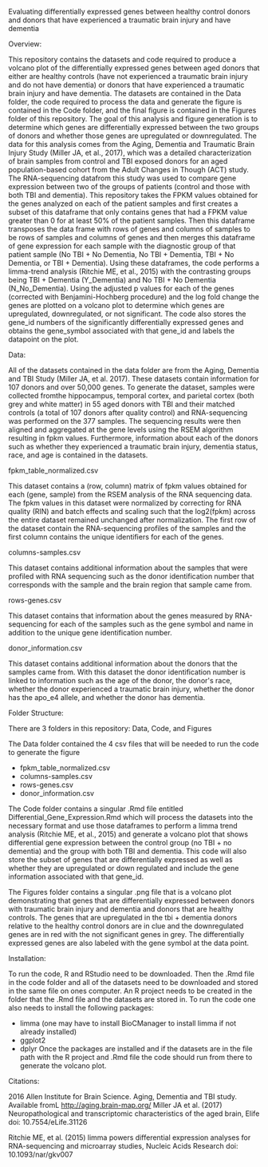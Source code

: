 Evaluating differentially expressed genes between healthy control donors and donors that have experienced a traumatic brain injury and have dementia

Overview:

This repository contains the datasets and code required to produce a volcano plot of the differentially expressed genes between aged donors that either are healthy controls (have not experienced a traumatic brain injury and do not have dementia) or donors that have experienced a traumatic brain injury and have dementia. The datasets are contained in the Data folder, the code required to process the data and generate the figure is contained in the Code folder, and the final figure is contained in the Figures folder of this repository. The goal of this analysis and figure generation is to determine which genes are differentially expressed between the two groups of donors and whether those genes are upregulated or downregulated. The data for this analysis comes from the Aging, Dementia and Traumatic Brain Injury Study (Miller JA, et al., 2017), which was a detailed characterization of brain samples from control and TBI exposed donors for an aged population-based cohort from the Adult Changes in Though (ACT) study. The RNA-sequencing datafrom this study was used to compare gene expression between two of the groups of patients (control and those with both TBI and dementia). This repository takes the FPKM values obtained for the genes analyzed on each of the patient samples and first creates a subset of this dataframe that only contains genes that had a FPKM value greater than 0 for at least 50% of the patient samples. Then this dataframe transposes the data frame with rows of genes and columns of samples to be rows of samples and columns of genes and then merges this dataframe of gene expression for each sample with the diagnostic group of that patient sample (No TBI + No Dementia, No TBI + Dementia, TBI + No Dementia, or TBI + Dementia). Using these dataframes, the code performs a limma-trend analysis (Ritchie ME, et al., 2015) with the contrasting groups being TBI + Dementia (Y_Dementia) and No TBI + No Dementia (N_No_Dementia). Using the adjusted p values for each of the genes (corrected with Benjamini-Hochberg procedure) and the log fold change the genes are plotted on a volcano plot to determine which genes are upregulated, downregulated, or not significant. The code also stores the gene_id numbers of the significantly differentially expressed genes and obtains the gene_symbol associated with that gene_id and labels the datapoint on the plot.

Data:

All of the datasets contained in the data folder are from the Aging, Dementia and TBI Study (Miller JA, et al. 2017). These datasets contain information for 107 donors and over 50,000 genes. To generate the dataset, samples were collected fromthe hippocampus, temporal cortex, and parietal cortex (both grey and white matter) in 55 aged donors with TBI and their matched controls (a total of 107 donors after quality control) and RNA-sequencing was performed on the 377 samples. The sequencing results were then aligned and aggregated at the gene levels using the RSEM algorithm resulting in fpkm values. Furthermore, information about each of the donors such as whether they experienced a traumatic brain injury, dementia status, race, and age is contained in the datasets.

fpkm_table_normalized.csv

This dataset contains a (row, column) matrix of fpkm values obtained for each (gene, sample) from the RSEM analysis of the RNA sequencing data. The fpkm values in this dataset were normalized by correcting for RNA quality (RIN) and batch effects and scaling such that the log2(fpkm) across the entire dataset remained unchanged after normalization. The first row of the dataset contain the RNA-sequencing profiles of the samples and the first column contains the unique identifiers for each of the genes.

columns-samples.csv

This dataset contains additional information about the samples that were profiled with RNA sequencing such as the donor identification number that corresponds with the sample and the brain region that sample came from.

rows-genes.csv

This dataset contains that information about the genes measured by RNA-sequencing for each of the samples such as the gene symbol and name in addition to the unique gene identification number.

donor_information.csv

This dataset contains additional information about the donors that the samples came from. With this dataset the donor identification number is linked to information such as the age of the donor, the donor's race, whether the donor experienced a traumatic brain injury, whether the donor has the apo_e4 allele, and whether the donor has dementia.

Folder Structure:

There are 3 folders in this repository: Data, Code, and Figures

The Data folder contained the 4 csv files that will be needed to run the code to generate the figure
- fpkm_table_normalized.csv
- columns-samples.csv
- rows-genes.csv
- donor_information.csv

The Code folder contains a singular .Rmd file entitled Differential_Gene_Expression.Rmd which will process the datasets into the necessary format and use those dataframes to perform a limma trend analysis (Ritchie ME, et al., 2015) and generate a volcano plot that shows differential gene expression between the control group (no TBI + no dementia) and the group with both TBI and dementia. This code will also store the subset of genes that are differentially expressed as well as whether they are upregulated or down regulated and include the gene information associated with that gene_id.

The Figures folder contains a singular .png file that is a volcano plot demonstrating that genes that are differentially expressed between donors with traumatic brain injury and dementia and donors that are healthy controls. The genes that are upregulated in the tbi + dementia donors relative to the healthy control donors are in clue and the downregulated genes are in red with the not significant genes in grey. The differentially expressed genes are also labeled with the gene symbol at the data point.

Installation:

To run the code, R and RStudio need to be downloaded. Then the .Rmd file in the code folder and all of the datasets need to be downloaded and stored in the same file on ones computer. An R project needs to be created in the folder that the .Rmd file and the datasets are stored in. To run the code one also needs to install the following packages:
- limma (one may have to install BioCManager to install limma if not already installed)
- ggplot2
- dplyr
Once the packages are installed and if the datasets are in the file path with the R project and .Rmd file the code should run from there to generate the volcano plot.

Citations:

2016 Allen Institute for Brain Science. Aging, Dementia and TBI study. Available fromL http://aging.brain-map.org/
Miller JA et al. (2017) Neuropathological and transcriptomic characteristics of the aged brain, Elife doi: 10.7554/eLife.31126

Ritchie ME, et al. (2015) limma powers differential expression analyses for RNA-sequencing and microarray studies, Nucleic Acids Research doi: 10.1093/nar/gkv007
